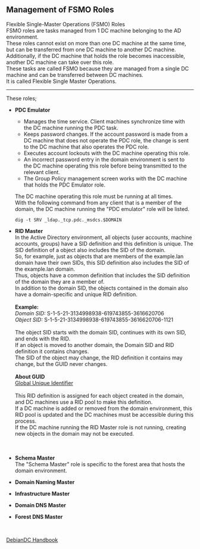 ## Management of FSMO Roles
Flexible Single-Master Operations (FSMO) Roles<br>
FSMO roles are tasks managed from 1 DC machine belonging to the AD environment.<br>
These roles cannot exist on more than one DC machine at the same time, but can be transferred from one DC machine to another DC machine.<br>
Additionally, if the DC machine that holds the role becomes inaccessible, another DC machine can take over this role.<br>
These tasks are called FSMO because they are managed from a single DC machine and can be transferred between DC machines.<br>
It is called Flexible Single Master Operations.<br>

---

These roles;<br>
- **PDC Emulator**
  - Manages the time service. Client machines synchronize time with the DC machine running the PDC task.
  - Keeps password changes. If the account password is made from a DC machine that does not operate the PDC role, the change is sent to the DC machine that also operates the PDC role.
  - Executes account lockouts with the DC machine operating this role.
  - An incorrect password entry in the domain environment is sent to the DC machine operating this role before being transmitted to the relevant client.
  - The Group Policy management screen works with the DC machine that holds the PDC Emulator role.

   The DC machine operating this role must be running at all times.<br>
   With the following command from any client that is a member of the domain, the DC machine running the "PDC emulator" role will be listed.
  ```
  dig -t SRV _ldap._tcp.pdc._msdcs.$DOMAIN
  ```

- **RID Master**<br>
  In the Active Directory environment, all objects (user accounts, machine accounts, groups) have a SID definition and this definition is unique.
  The SID definition of a object also includes the SID of the domain.<br>
  So, for example, just as objects that are members of the example.lan domain have their own SIDs, this SID definition also includes the SID of the example.lan domain.<br>
  Thus, objects have a common definition that includes the SID definition of the domain they are a member of.<br>
  In addition to the domain SID, the objects contained in the domain also have a domain-specific and unique RID definition.<br>
  <br>
  **Example:**<br>
  *Domain SID:* S-1-5-21-3134998938-619743855-3616620706 <br>
  *Object SID:* S-1-5-21-3134998938-619743855-3616620706-1121 <br>
  <br>
  The object SID starts with the domain SID, continues with its own SID, and ends with the RID.<br>
  If an object is moved to another domain, the Domain SID and RID definition it contains changes.<br>
  The SID of the object may change, the RID definition it contains may change, but the GUID never changes.<br>
  <br>
  **About GUID**<br>
    [Global Unique Identifier](https://wiki.samba.org/index.php/Terms_and_Abbreviations#Globally_Unique_Identifier_.28GUID.29)
  <br>
  <br>
  This RID definition is assigned for each object created in the domain, and DC machines use a RID pool to make this definition.<br>
  If a DC machine is added or removed from the domain environment, this RID pool is updated and the DC machines must be accessible during this process.<br>
  If the DC machine running the RID Master role is not running, creating new objects in the domain may not be executed.<br>
  <br>
  <br>

- **Schema Master**<br>
  The "Schema Master" role is specific to the forest area that hosts the domain environment.<br>
  
- **Domain Naming Master**
- **Infrastructure Master**
- **Domain DNS Master**
- **Forest DNS Master**

<br>

[DebianDC Handbook](https://github.com/eesmer/DebianDC/blob/master/DebianDC-Handbook.md)
